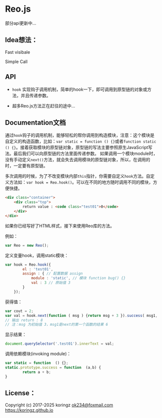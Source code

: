 # Reo.js
部分api更新中...

## Idea想法：
Fast visibale

Simple Call

## API

- `hook` 实现钩子调用机制，简单的hook一下，即可调用到原型链的对象或方法，并且传递参数。

- 超多Reo.js方法正在赶往的途中...

## Documentation文档

  通过`hook`钩子的调用机制，能够轻松的帮你调用到构造模块，注意：这个模块是自定义的构造函数，比如：`var static = function () {}`或者`function static () {}`。接着获取模块的原型链对象，原型链的写法主要参照原生JavaScript写法。最后我们可以向原型链的方法里面传递参数。
如果调用一个模块module时，没有手动定义`next()`方法，就会失去调用模块的原型链对象，所以，在调用的时，一定要有原型链。

  多次调用的时候，为了不改变模块内部`this`指针，你需要自定义`hook`方法。自定义方法如：`var hook = Reo.hook()`。可以在不同的地方随时调用不同的模块，方便快捷。
```html
<div class="container">
    <div class="top">
        return value : <code class="test01">8</code>
    </div>
</div>
```
如果你已经写好了HTML样式，接下来使用Reo库的方法。

例如：

```js
var Reo = new Reo();
```
定义变量hook，调用static模块：
```js
var hook = Reo.hook({
        el : 'test01',
        assign : { // 配置数据 assign
            module : 'static', // 模块 function bug() {}
            val : 3 // 原始值 3
        }
    });
```
获得值：
```js
var cout = 2;
var val = hook.next(function ( msg ) {return msg + 3 }).success( msg1, cout ); 
// 输出 return : 8
// 注：msg 为初始值 3，msg1是next的第一个函数的结果 6
```
显示结果：
```js
document.querySelector('.test01').innerText = val;  
```
调用依赖模块(invoking module)：
```js
var static = function  () {};
static.prototype.success = function  (a,b) {
		return a + b;
}
```

## License：
Copyright (c) 2017-2025 koringz <ok234@foxmail.com> https://koringz.github.io
